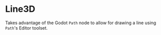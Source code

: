 # Line3D

Takes advantage of the Godot `Path` node to allow for drawing a line using `Path`'s Editor toolset.